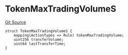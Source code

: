 # TokenMaxTradingVolumeS
[Git Source](https://github.com/thrackle-io/tron/blob/fa1f71d854feb4f93c1bbe77dbe731527e9e3d00/src/client/token/handler/diamond/RuleStorage.sol)


```solidity
struct TokenMaxTradingVolumeS {
    mapping(ActionTypes => Rule) tokenMaxTradingVolume;
    uint256 transferVolume;
    uint64 lastTransferTime;
}
```

